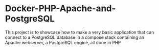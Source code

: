 # Docker-PHP-Apache-and-PostgreSQL
This project is to showcase how to make a very basic application that can connect to a PostgreSQL database in a compose stack containing an Apache webserver, a PostgreSQL engine, all done in PHP 
